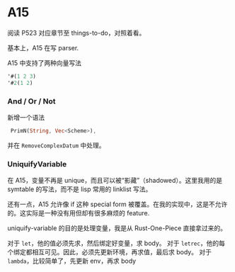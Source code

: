 # A15

阅读 P523 对应章节至  things-to-do，对照着看。

基本上，A15 在写 parser.

A15 中支持了两种向量写法

```lisp
'#(1 2 3)
'#2(1 2)
```


### And / Or / Not

新增一个语法
```rs
 PrimN(String, Vec<Scheme>),
```

并在 `RemoveComplexDatum` 中处理。


### UniquifyVariable

在 A15，变量不再是 unique，而且可以被“影藏”（shadowed）。这里我用的是 symtable 的写法，而不是 lisp 常用的 linklist 写法。

还有一点，A15 允许像 if 这种 special form 被覆盖。在我的实现中，这是不允许的。这实际是一种没有用但却有很多麻烦的 feature.


uniquify-variable 的目的是处理变量，我是从 Rust-One-Piece 直接拿过来的。

对于 `let`，他的值必须先求，然后绑定好变量，求 body。
对于 `letrec`，他的每个绑定都相互可见。因此，必须先更新环境，再求值，最后求 body。
对于 `lambda`，比较简单了，先更新 env，再求 body